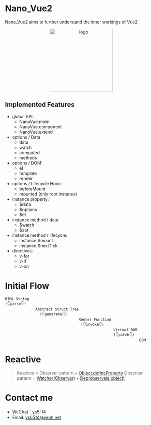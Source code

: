 # Nano_Vue2
Nano_Vue2 aims to further understand the inner workings of Vue2

<div align="center"><img width="208" alt="logo" src="https://github.com/user-attachments/assets/164cb909-2b0e-4a42-9f9b-2012fa061ac8"></div>


## Implemented Features
* global API:
  * NanoVue.mixin
  * NanoVue.component
  * NanoVue.extend
* options / Data:
  * data
  * watch
  * computed
  * methods
* options / DOM:
  * el
  * template
  * render
* options / Lifecycle Hook:
  * beforeMount
  * mounted (only root instance)
* instance property:
  * $data
  * $options
  * $el
* instance method / data:
  * $watch
  * $set
* instance method / lifecycle:
  * instance.$mount
  * instance.$nextTick
* directives:
  * v-for
  * v-if
  * v-on

# Initial Flow
```text
HTML String 
(👇parse👇) 
              Abstract Struct Tree 
                (👇generate👇)
                                  Render Function 
                                   (👇invoke👇)
                                                  Virtual DOM 
                                                  (👇patch👇)
                                                              DOM
```

# Reactive
> Reactive = Observer pattern + [Object.defineProperty](./src/observer/index.js)
> Observer pattern = [Watcher(Observer)](./src/observer/watcher.js) + [Dep(observale object)](./src/observer/dep.js)

# Contact me
* WeChat：ys5-14
* Email: ys0514@yeah.net

